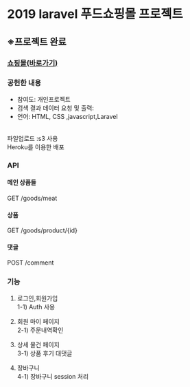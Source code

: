 # 2019 laravel 푸드쇼핑몰 프로젝트
<h2>※프로젝트 완료</h2>
<h3><a href ="https://shoppingmaie.herokuapp.com/">쇼핑몰(바로가기)</a></h3>
<h3>공헌한 내용</h3>
<ul>
  <li>참여도: 개인프로젝트</li>
  <li>검색 결과 데이터 요청 및 출력:</li>
  <li>언어: HTML, CSS ,javascript,Laravel</li>
</ul>
<br>
파일업로드 :s3 사용<br>
Heroku를 이용한 배포
<br>
<h3>API</h3>
<h4>메인 상품들</h4>
GET /goods/meat<br>
<h4>상품</h4>
GET /goods/product/{id}<br>

<h4>댓글</h4>
POST /comment<br>

<h3>기능</h3>

1. 로그인,회원가입<br>
  1-1) Auth 사용<br>
  
2. 회원 마이 페이지<br>
  2-1) 주문내역확인<br>

3. 상세 물건 페이지<br>
  3-1) 상품 후기 대댓글<br>

4. 장바구니<br>
  4-1) 장바구니 session 처리<br>


